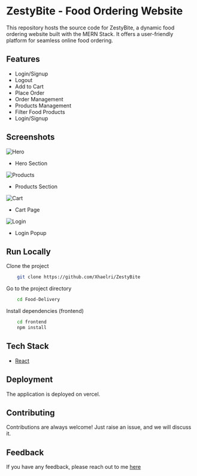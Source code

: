 # ZestyBite - Food Ordering Website

This repository hosts the source code for ZestyBite, a dynamic food ordering website built with the MERN Stack. It offers a user-friendly platform for seamless online food ordering.

## Features

- Login/Signup
- Logout
- Add to Cart
- Place Order
- Order Management
- Products Management
- Filter Food Products
- Login/Signup
  
## Screenshots

![Hero](https://i.ibb.co/59cwY75/food-hero.png)
- Hero Section

![Products](https://i.ibb.co/JnNQPyQ/food-products.png)
- Products Section

![Cart](https://i.ibb.co/t2LrQ8p/food-cart.png)
- Cart Page

![Login](https://i.ibb.co/s6PgwkZ/food-login.png)
- Login Popup

## Run Locally

Clone the project

```bash
    git clone https://github.com/Xhaelri/ZestyBite
```
Go to the project directory

```bash
    cd Food-Delivery
```
Install dependencies (frontend)

```bash
    cd frontend
    npm install
```

## Tech Stack
* [React](https://reactjs.org/)


## Deployment

The application is deployed on vercel.

## Contributing

Contributions are always welcome!
Just raise an issue, and we will discuss it.

## Feedback

If you have any feedback, please reach out to me [here](https://github.com/Xhaelri)
